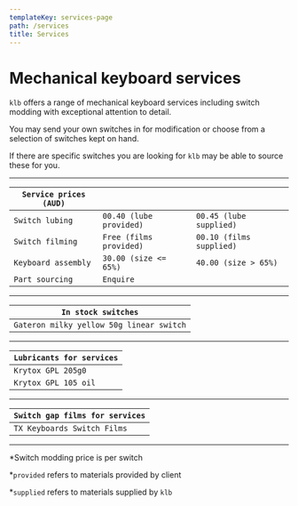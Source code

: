 ```yaml
---
templateKey: services-page
path: /services
title: Services
---
```

# Mechanical keyboard services

`klb` offers a range of mechanical keyboard services including switch modding with exceptional attention to detail.

You may send your own switches in for modification or choose from a selection of switches kept on hand.

If there are specific switches you are looking for `klb` may be able to source these for you.

---

| `Service prices (AUD)`       |                        |                        |
| -------------------- | ---------------------- | ---------------------- |
| `Switch lubing`        | `00.40 (lube provided)`  | `00.45 (lube supplied)`  |
| `Switch filming`       | `Free (films provided)` | `00.10 (films supplied)` |
| `Keyboard assembly`    | `30.00 (size <= 65%)`   | `40.00 (size > 65%)`    |
| `Part sourcing`        | `Enquire`                |                        |

---

| `In stock switches` |
|-|
| `Gateron milky yellow 50g linear switch` |

---

| `Lubricants for services` |
|-|
| `Krytox GPL 205g0` |
| `Krytox GPL 105 oil` |

---

| `Switch gap films for services` |
|-|
| `TX Keyboards Switch Films` |

---



*Switch modding price is per switch

*`provided` refers to materials provided by client

*`supplied` refers to materials supplied by `klb`